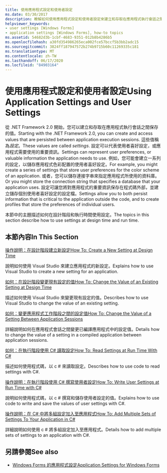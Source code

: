 ```yaml
---
title: 使用應用程式設定和使用者設定
ms.date: 03/30/2017
description: 瞭解如何使用應用程式設定和使用者設定來建立和存取在應用程式執行會話之間保存的值。
helpviewer_keywords:
- user settings [Windows Forms]
- application settings [Windows Forms], how-to topics
ms.assetid: 54682d3b-1cbf-4683-9351-012b8b4286b5
ms.openlocfilehash: a30fd354986265eca002fce57bccf5b3bb2adc15
ms.sourcegitcommit: 3824ff187947572b274b9715b60c11269335c181
ms.translationtype: MT
ms.contentlocale: zh-TW
ms.lasthandoff: 06/17/2020
ms.locfileid: "84903164"
---
```

# <a name="using-application-settings-and-user-settings"></a><span data-ttu-id="4b497-103">使用應用程式設定和使用者設定</span><span class="sxs-lookup"><span data-stu-id="4b497-103">Using Application Settings and User Settings</span></span>
<span data-ttu-id="4b497-104">從 .NET Framework 2.0 開始，您可以建立和存取在應用程式執行會話之間保存的值。</span><span class="sxs-lookup"><span data-stu-id="4b497-104">Starting with the .NET Framework 2.0, you can create and access values that are persisted between application execution sessions.</span></span> <span data-ttu-id="4b497-105">這些值稱為*設定*。</span><span class="sxs-lookup"><span data-stu-id="4b497-105">These values are called *settings*.</span></span> <span data-ttu-id="4b497-106">設定可以代表使用者喜好設定，或應用程式需要使用的重要資訊。</span><span class="sxs-lookup"><span data-stu-id="4b497-106">Settings can represent user preferences, or valuable information the application needs to use.</span></span> <span data-ttu-id="4b497-107">例如，您可能會建立一系列的設定，以儲存應用程式色彩配置的使用者喜好設定。</span><span class="sxs-lookup"><span data-stu-id="4b497-107">For example, you might create a series of settings that store user preferences for the color scheme of an application.</span></span> <span data-ttu-id="4b497-108">或者，您可以儲存連接字串來指定應用程式所使用的資料庫。</span><span class="sxs-lookup"><span data-stu-id="4b497-108">Or you might store the connection string that specifies a database that your application uses.</span></span> <span data-ttu-id="4b497-109">設定可讓您將對應用程式的重要資訊保存在程式碼外部，並建立儲存個別使用者喜好設定的設定檔。</span><span class="sxs-lookup"><span data-stu-id="4b497-109">Settings allow you to both persist information that is critical to the application outside the code, and to create profiles that store the preferences of individual users.</span></span>  
  
 <span data-ttu-id="4b497-110">本節中的主題描述如何在設計階段和執行時間使用設定。</span><span class="sxs-lookup"><span data-stu-id="4b497-110">The topics in this section describe how to use settings at design time and run time.</span></span>  
  
## <a name="in-this-section"></a><span data-ttu-id="4b497-111">本節內容</span><span class="sxs-lookup"><span data-stu-id="4b497-111">In This Section</span></span>  
 [<span data-ttu-id="4b497-112">操作說明：在設計階段建立新設定</span><span class="sxs-lookup"><span data-stu-id="4b497-112">How To: Create a New Setting at Design Time</span></span>](how-to-create-a-new-setting-at-design-time.md)  
  
 <span data-ttu-id="4b497-113">說明如何使用 Visual Studio 來建立應用程式的新設定。</span><span class="sxs-lookup"><span data-stu-id="4b497-113">Explains how to use Visual Studio to create a new setting for an application.</span></span>  
  
 [<span data-ttu-id="4b497-114">如何：在設計階段變更現有設定的值</span><span class="sxs-lookup"><span data-stu-id="4b497-114">How To: Change the Value of an Existing Setting at Design Time</span></span>](how-to-change-the-value-of-an-existing-setting-at-design-time.md)  
  
 <span data-ttu-id="4b497-115">描述如何使用 Visual Studio 來變更現有設定的值。</span><span class="sxs-lookup"><span data-stu-id="4b497-115">Describes how to use Visual Studio to change the value of an existing setting.</span></span>  
  
 [<span data-ttu-id="4b497-116">如何：變更應用程式工作階段之間的設定值</span><span class="sxs-lookup"><span data-stu-id="4b497-116">How To: Change the Value of a Setting Between Application Sessions</span></span>](how-to-change-the-value-of-a-setting-between-application-sessions.md)  
  
 <span data-ttu-id="4b497-117">詳細說明如何在應用程式會話之間變更已編譯應用程式中的設定值。</span><span class="sxs-lookup"><span data-stu-id="4b497-117">Details how to change the value of a setting in a compiled application between application sessions.</span></span>  
  
 [<span data-ttu-id="4b497-118">如何：在執行階段使用 C# 讀取設定</span><span class="sxs-lookup"><span data-stu-id="4b497-118">How To: Read Settings at Run Time With C#</span></span>](how-to-read-settings-at-run-time-with-csharp.md)  
  
 <span data-ttu-id="4b497-119">描述如何使用程式碼，以 c # 來讀取設定。</span><span class="sxs-lookup"><span data-stu-id="4b497-119">Describes how to use code to read settings with C#.</span></span>  
  
 [<span data-ttu-id="4b497-120">操作說明：在執行階段使用 C# 撰寫使用者設定</span><span class="sxs-lookup"><span data-stu-id="4b497-120">How To: Write User Settings at Run Time with C#</span></span>](how-to-write-user-settings-at-run-time-with-csharp.md)  
  
 <span data-ttu-id="4b497-121">說明如何使用程式碼，以 c # 撰寫和儲存使用者設定的值。</span><span class="sxs-lookup"><span data-stu-id="4b497-121">Explains how to use code to write and save the values of user settings with C#.</span></span>  
  
 [<span data-ttu-id="4b497-122">操作說明：在 C# 中將多組設定加入至應用程式</span><span class="sxs-lookup"><span data-stu-id="4b497-122">How To: Add Multiple Sets of Settings To Your Application in C#</span></span>](how-to-add-multiple-sets-of-settings-to-your-application-in-csharp.md)  
  
 <span data-ttu-id="4b497-123">詳細說明如何使用 c # 將多組設定加入至應用程式。</span><span class="sxs-lookup"><span data-stu-id="4b497-123">Details how to add multiple sets of settings to an application with C#.</span></span>  
  
## <a name="see-also"></a><span data-ttu-id="4b497-124">另請參閱</span><span class="sxs-lookup"><span data-stu-id="4b497-124">See also</span></span>

- [<span data-ttu-id="4b497-125">Windows Forms 的應用程式設定</span><span class="sxs-lookup"><span data-stu-id="4b497-125">Application Settings for Windows Forms</span></span>](application-settings-for-windows-forms.md)
